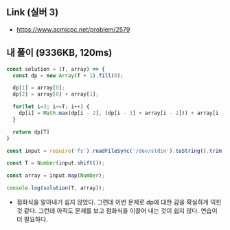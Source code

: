 ## Link (실버 3)       

- https://www.acmicpc.net/problem/2579  

## 내 풀이 (9336KB, 120ms)    

```javascript
const solution = (T, array) => {
  const dp = new Array(T + 1).fill(0);

  dp[1] = array[0];
  dp[2] = array[0] + array[1];

  for(let i=3; i<=T; i++) {
    dp[i] = Math.max(dp[i - 2], (dp[i - 3] + array[i - 2])) + array[i - 1];
  }

  return dp[T]
}

const input = require('fs').readFileSync('/dev/stdin').toString().trim().split('\n');

const T = Number(input.shift());

const array = input.map(Number);

console.log(solution(T, array));
```


- 점화식을 알아내기 쉽지 않았다. 그런데 이번 문제로 dp에 대한 감을 확실하게 익힌 것 같다. 그런데 아직도 문제를 보고 점화식을 이끌어 내는 것이 쉽지 않다. 연습이 더 필요하다.
